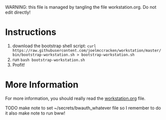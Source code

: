WARNING: this file is managed by tangling the file workstation.org. Do not edit directly!

# Instructions

1. download the bootstrap shell script:
`curl https://raw.githubusercontent.com/joelmccracken/workstation/master/bin/bootstrap-workstation.sh > bootstrap-workstation.sh`
2. run `bash bootstrap-workstation.sh`
3. Profit!

# More Information

For more information, you should really read the <a href="workstation.org">workstation.org</a> file.


TODO make note to set ~/secrets/bwauth_whatever file so I remember to do it
also make note to run bww!
